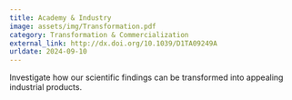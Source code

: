 ```yaml
---
title: Academy & Industry
image: assets/img/Transformation.pdf
category: Transformation & Commercialization
external_link: http://dx.doi.org/10.1039/D1TA09249A
urldate: 2024-09-10
---
```


Investigate how our scientific findings can be transformed into appealing industrial products.
